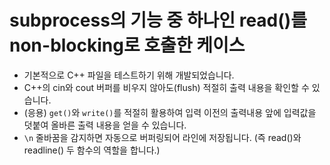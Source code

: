 # subprocess의 기능 중 하나인 read()를 non-blocking로 호출한 케이스

- 기본적으로 C++ 파일을 테스트하기 위해 개발되었습니다.
- C++의 cin와 cout 버퍼를 비우지 않아도(flush) 적절히 출력 내용을 확인할 수 있습니다.
- (응용) `get()`와 `write()`를 적절히 활용하여 입력 이전의 출력내용 앞에 입력값을 덧붙여 올바른 출력 내용을 얻을 수 있습니다.
- `\n` 줄바꿈을 감지하면 자동으로 버퍼링되어 라인에 저장됩니다. (즉 read()와 readline() 두 함수의 역할을 합니다.)
